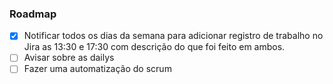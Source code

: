 ### Roadmap

- [x] Notificar todos os dias da semana para adicionar registro de trabalho no Jira as 13:30 e 17:30 com descrição do que foi feito em ambos.
- [ ] Avisar sobre as dailys
- [ ] Fazer uma automatização do scrum
